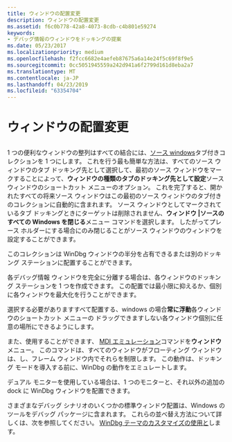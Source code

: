 ```yaml
---
title: ウィンドウの配置変更
description: ウィンドウの配置変更
ms.assetid: f6c0b778-42a8-4073-8cdb-c4b801e59274
keywords:
- デバッグ情報のウィンドウをドッキングの提案
ms.date: 05/23/2017
ms.localizationpriority: medium
ms.openlocfilehash: f2fcc6682e4aefeb87675a6a14e24f5c69f8f9e5
ms.sourcegitcommit: 0cc5051945559a242d941a6f2799d161d8eba2a7
ms.translationtype: MT
ms.contentlocale: ja-JP
ms.lasthandoff: 04/23/2019
ms.locfileid: "63354704"
---
```

# <a name="arranging-windows"></a>ウィンドウの配置変更


## <span id="ddk_suggested_configurations_dbg"></span><span id="DDK_SUGGESTED_CONFIGURATIONS_DBG"></span>


1 つの便利なウィンドウの整列はすべての結合には、[ソース windows](source-window.md)タブ付きコレクションを 1 つにします。 これを行う最も簡単な方法は、すべてのソース ウィンドウのタブ ドッキング先として選択して、最初のソース ウィンドウをマークすることによって、**ウィンドウの種類のタブのドッキング先として設定**ソース ウィンドウのショートカット メニューのオプション。 これを完了すると、開かれたすべての将来ソース ウィンドウはこの最初のソース ウィンドウのタブ付きのコレクションに自動的に含まれます。 ソース ウィンドウとしてマークされているタブ ドッキングときにターゲットは削除されません、**ウィンドウ |ソースのすべての Windows を閉じる**メニュー コマンドを選択します。 したがってプレース ホルダーにする場合にのみ閉じることがソース ウィンドウのウィンドウを設定することができます。

このコレクションは WinDbg ウィンドウの半分を占有できるまたは別のドッキング ステーションに配置することができます。

各デバッグ情報 ウィンドウを完全に分離する場合は、各ウィンドウのドッキング ステーションを 1 つを作成できます。 この配置では最小限に抑えるか、個別に各ウィンドウを最大化を行うことができます。

選択する必要がありますすべて配置する、windows の場合**常に浮動**各ウィンドウのショートカット メニューの ドラッグできますしない各ウィンドウ個別に任意の場所にできるようにします。

また、使用することができます、 [MDI エミュレーション](window---mdi-emulation.md)コマンドを**ウィンドウ**メニュー。 このコマンドは、すべてのウィンドウがフローティング ウィンドウは、し、フレーム ウィンドウ内でそれらを制限します。 この動作は、ドッキング モードを導入する前に、WinDbg の動作をエミュレートします。

デュアル モニターを使用している場合は、1 つのモニターと、それ以外の追加の dock に WinDbg ウィンドウを配置できます。

さまざまなデバッグ シナリオのいくつかの標準ウィンドウ配置は、Windows のツールをデバッグ パッケージに含まれます。 これらの並べ替え方法について詳しくは、次を参照してください。 [WinDbg テーマのカスタマイズの使用と](using-and-customizing-windbg-themes.md)します。

 

 





